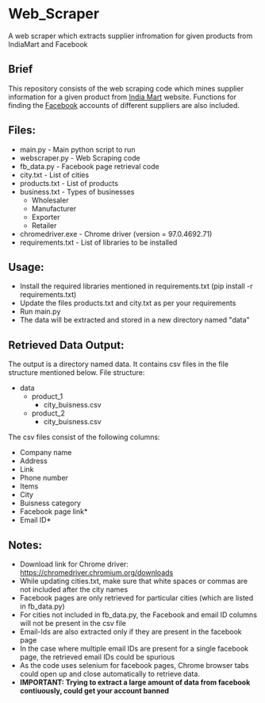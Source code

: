 # Web_Scraper
A web scraper which extracts supplier infromation for given products from IndiaMart and Facebook

## Brief
This repository consists of the web scraping code which mines supplier information for a given product from <a href="https://my.indiamart.com/">India Mart</a> website. Functions for finding the <a href="https://www.facebook.com/">Facebook</a> accounts of different suppliers are also included.   

## Files:
* main.py - Main python script to run
* webscraper.py - Web Scraping code
* fb_data.py - Facebook page retrieval code 
* city.txt - List of cities
* products.txt - List of products
* business.txt - Types of businesses
  * Wholesaler
  * Manufacturer
  * Exporter
  * Retailer
* chromedriver.exe - Chrome driver (version = 97.0.4692.71) 
* requirements.txt - List of libraries to be installed

## Usage:
* Install the required libraries mentioned in requirements.txt (pip install -r requirements.txt)
* Update the files products.txt and city.txt as per your requirements  
* Run main.py
* The data will be extracted and stored in a new directory named "data"

## Retrieved Data Output:

The output is a directory named data. It contains csv files in the file structure mentioned below.
File structure:
* data
  * product_1
    * city_buisness.csv
  * product_2
    * city_buisness.csv

The csv files consist of the following columns:
* Company name
* Address
* Link
* Phone number
* Items
* City
* Buisness category
* Facebook page link*
* Email ID*

## Notes:
* Download link for Chrome driver: https://chromedriver.chromium.org/downloads
* While updating cities.txt, make sure that white spaces or commas are not included after the city names
* Facebook pages are only retrieved for particular cities (which are listed in fb_data.py)
* For cities not included in fb_data.py, the Facebook and email ID columns will not be present in the csv file  
* Email-Ids are also extracted only if they are present in the facebook page
* In the case where multiple email IDs are present for a single facebook page, the retrieved email IDs could be spurious
* As the code uses selenium for facebook pages, Chrome browser tabs could open up and close automatically to retrieve data.  
* **IMPORTANT: Trying to extract a large amount of data from facebook contiuously, could get your account banned** 
